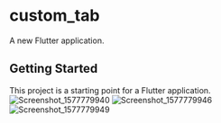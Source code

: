 # custom_tab

A new Flutter application.

## Getting Started

This project is a starting point for a Flutter application.
![Screenshot_1577779940](https://user-images.githubusercontent.com/30828060/71614746-9cfad700-2bd3-11ea-8d59-111f26e77b92.png)
![Screenshot_1577779946](https://user-images.githubusercontent.com/30828060/71614748-9f5d3100-2bd3-11ea-8b5d-9dcc33561c33.png)
![Screenshot_1577779949](https://user-images.githubusercontent.com/30828060/71614750-a2582180-2bd3-11ea-956b-fb035540cd38.png)

